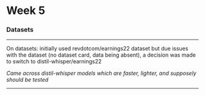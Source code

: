 # Week 5

### Datasets
----

On datasets: initially used revdotcom/earnings22 dataset but due issues with the dataset (no
dataset card,
data being absent), a decision was made to switch to distil-whisper/earnings22

*Came across distil-whisper models which are faster, lighter, and supposely
should be tested*

----
